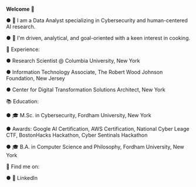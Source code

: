 **Welcome** 👋

●  🔭 I am a Data Analyst specializing in Cybersecurity and human-centered AI research. 

●  🍳 I'm driven, analytical, and goal-oriented with a keen interest in cooking.


💼 Experience:

●   Research Scientist @ Columbia University, New York

●   Information Technology Associate, The Robert Wood Johnson Foundation, New Jersey

●   Center for Digital Transformation Solutions Architect, New York


📚 Education:

●   🎓 M.Sc. in Cybersecurity, Fordham University, New York

●   Awards: Google AI Certification, AWS Certification, National Cyber Leage CTF, BostonHacks Hackathon, Cyber Sentinals Hackathon        

●   🎓 B.A. in Computer Science and Philosophy, Fordham University, New York


🔎 Find me on:

●   👔 LinkedIn
